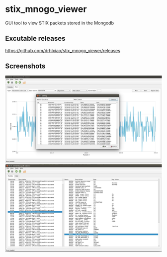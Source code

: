 # stix_mnogo_viewer

GUI tool to view STIX packets stored in the Mongodb

## Excutable releases
https://github.com/drhlxiao/stix_mnogo_viewer/releases

## Screenshots
![Screenshot](screenshots/screenshot1.jpg)
![Screenshot](screenshots/screenshot2.jpg)
